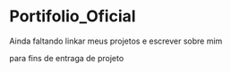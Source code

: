 # Portifolio_Oficial

Ainda faltando linkar meus projetos 
e escrever sobre mim

 para fins de entraga de projeto
